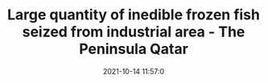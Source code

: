---
"title": "Large quantity of inedible frozen fish seized from industrial area - The Peninsula Qatar"
"date": "2021-10-14 11:57:0"
"feed_name": "GOOGLENEWSINDUSTRIAL"
"feed_website": "https://news.google.com/search?q=industrial%2Bincident&hl=en-US&gl=US&ceid=US:en"
"feed_rss": "https://news.google.com/rss/search?q=industrial%2Bincident&hl=en-US&gl=US&ceid=US:en"
"link": "https://thepeninsulaqatar.com/article/14/10/2021/Large-quantity-of-inedible-frozen-fish-seized-from-industrial-area"
"source": "{'href': 'https://thepeninsulaqatar.com', 'title': 'The Peninsula Qatar'}"
"file": "_posts/2021-1-1-374494aba2e951b5177bd5c1a2db64bd8199e191.md"
"accident": "1"
"drilling": "0"
"dead": "0"
"injured": "0"
"arrested": "0"
"place": "unknown place"
"where": "unknown site"
"causes": "unknown"
"place_uri": "unknown place"
---
